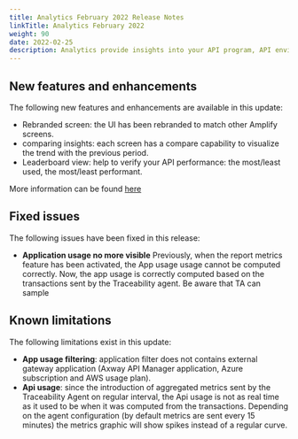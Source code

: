 ```yaml
---
title: Analytics February 2022 Release Notes
linkTitle: Analytics February 2022
weight: 90
date: 2022-02-25
description: Analytics provide insights into your API program, API environments, and APIs.
---
```

## New features and enhancements

The following new features and enhancements are available in this update:

* Rebranded screen: the UI has been rebranded to match other Amplify screens.
* comparing insights: each screen has a compare capability to visualize the trend with the previous period.
* Leaderboard view: help to verify your API performance: the most/least used, the most/least performant.

More information can be found [here](/docs/get_actionable_insights)

## Fixed issues

The following issues have been fixed in this release:

* **Application usage no more visible** Previously, when the report metrics feature has been activated, the App usage usage cannot be computed correctly. Now, the app usage is correctly computed based on the transactions sent by the Traceability agent. Be aware that TA can sample

## Known limitations

The following limitations exist in this update:

* **App usage filtering**: application filter does not contains external gateway application (Axway API Manager application, Azure subscription and AWS usage plan).
* **Api usage**: since the introduction of aggregated metrics sent by the Traceability Agent on regular interval, the Api usage is not as real time as it used to be when it was computed from the transactions. Depending on the agent configuration (by default metrics are sent every 15 minutes) the metrics graphic will show spikes instead of a regular curve.
